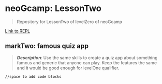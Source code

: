 # neoGcamp: LessonTwo
> Repository for LessonTwo of levelZero of neoGcamp

[Link to REPL](https://replit.com/@PratyushGupta2/lessonOne-markTwo)

## markTwo: famous quiz app

> **_Description_**: Use the same skills to create a quiz app about something famous and generic that anyone can play. Keep the features the same and it would be good enough for levelOne qualifier.

```node
//space to add code blocks
```